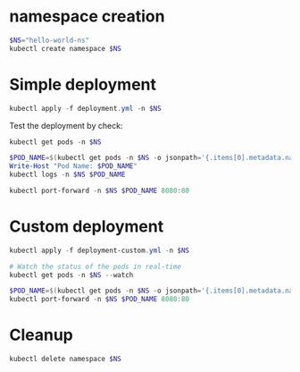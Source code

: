 # namespace creation
```powershell
$NS="hello-world-ns"
kubectl create namespace $NS
```

# Simple deployment
```powershell
kubectl apply -f deployment.yml -n $NS
```

Test the deployment by check:
```powershell
kubectl get pods -n $NS

$POD_NAME=$(kubectl get pods -n $NS -o jsonpath='{.items[0].metadata.name}')
Write-Host "Pod Name: $POD_NAME"
kubectl logs -n $NS $POD_NAME

kubectl port-forward -n $NS $POD_NAME 8080:80
```

# Custom deployment
```powershell
kubectl apply -f deployment-custom.yml -n $NS

# Watch the status of the pods in real-time
kubectl get pods -n $NS --watch

$POD_NAME=$(kubectl get pods -n $NS -o jsonpath='{.items[0].metadata.name}')
kubectl port-forward -n $NS $POD_NAME 8080:80
```

# Cleanup
```powershell
kubectl delete namespace $NS
```